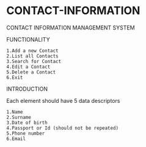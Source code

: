 # CONTACT-INFORMATION

CONTACT INFORMATION MANAGEMENT SYSTEM

FUNCTIONALITY

    1.Add a new Contact 
    2.List all Contacts    
    3.Search for Contact
    4.Edit a Contact
    5.Delete a Contact
    6.Exit

INTRODUCTION

Each element should have 5 data descriptors

    1.Name
    2.Surname
    3.Date of birth
    4.Passport or Id (should not be repeated)
    5.Phone number
    6.Email
